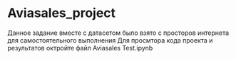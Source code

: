 # Aviasales_project
Данное задание вместе с датасетом было взято с просторов интернета для самостоятельного выполнения 
Для просмтора кода проекта и результатов октройте файл Aviasales Test.ipynb 
